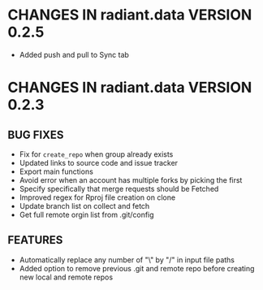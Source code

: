 # CHANGES IN radiant.data VERSION 0.2.5

- Added push and pull to Sync tab

# CHANGES IN radiant.data VERSION 0.2.3

## BUG FIXES

- Fix for `create_repo` when group already exists
- Updated links to source code and issue tracker
- Export main functions
- Avoid error when an account has multiple forks by picking the first
- Specify specifically that merge requests should be Fetched
- Improved regex for Rproj file creation on clone
- Update branch list on collect and fetch
- Get full remote orgin list from .git/config

## FEATURES 

- Automatically replace any number of "\\" by "/" in input file paths
- Added option to remove previous .git and remote repo before creating new local and remote repos

